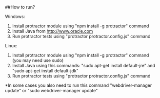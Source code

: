 ##How to run?

Windows:

1. Install protractor module using "npm install -g protractor" command
2. Install Java from http://www.oracle.com
3. Run protractor tests using "protractor protractor.config.js" command


Linux:

1. Install protractor module using "npm install -g protractor" command (you may need use sudo)
2. Install Java using this commands: "sudo apt-get install default-jre" and "sudo apt-get install default-jdk"
3. Run protractor tests using "protractor protractor.config.js" command


*In some cases you also need to run this command "webdriver-manager update" or "sudo webdriver-manager update"
